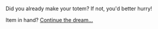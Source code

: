 Did you already make your totem? If not, you'd better hurry!

Item in hand? [Continue the dream...](../marshmallow.md)

